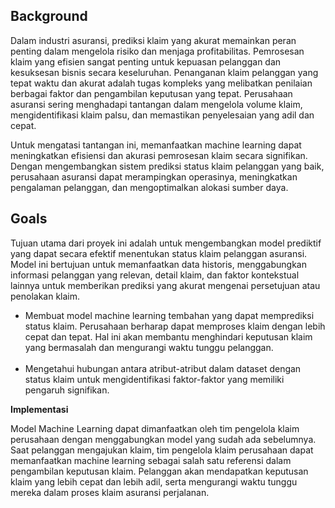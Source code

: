 ## Background

Dalam industri asuransi, prediksi klaim yang akurat memainkan peran penting dalam mengelola risiko dan menjaga profitabilitas. Pemrosesan klaim yang efisien sangat penting untuk kepuasan pelanggan dan kesuksesan bisnis secara keseluruhan. Penanganan klaim pelanggan yang tepat waktu dan akurat adalah tugas kompleks yang melibatkan penilaian berbagai faktor dan pengambilan keputusan yang tepat. Perusahaan asuransi sering menghadapi tantangan dalam mengelola volume klaim, mengidentifikasi klaim palsu, dan memastikan penyelesaian yang adil dan cepat.

Untuk mengatasi tantangan ini, memanfaatkan machine learning dapat meningkatkan efisiensi dan akurasi pemrosesan klaim secara signifikan. Dengan mengembangkan sistem prediksi status klaim pelanggan yang baik, perusahaan asuransi dapat merampingkan operasinya, meningkatkan pengalaman pelanggan, dan mengoptimalkan alokasi sumber daya.

## Goals

Tujuan utama dari proyek ini adalah untuk mengembangkan model prediktif yang dapat secara efektif menentukan status klaim pelanggan asuransi. Model ini bertujuan untuk memanfaatkan data historis, menggabungkan informasi pelanggan yang relevan, detail klaim, dan faktor kontekstual lainnya untuk memberikan prediksi yang akurat mengenai persetujuan atau penolakan klaim.

- Membuat model machine learning tembahan yang dapat memprediksi status klaim. Perusahaan berharap dapat memproses klaim dengan lebih cepat dan tepat. Hal ini akan membantu menghindari keputusan klaim yang bermasalah dan mengurangi waktu tunggu pelanggan.
<br><br>
- Mengetahui hubungan antara atribut-atribut dalam dataset dengan status klaim untuk mengidentifikasi faktor-faktor yang memiliki pengaruh signifikan.

**Implementasi**

Model Machine Learning dapat dimanfaatkan oleh tim pengelola klaim perusahaan dengan menggabungkan model yang sudah ada sebelumnya. Saat pelanggan mengajukan klaim, tim pengelola klaim perusahaan dapat memanfaatkan machine learning sebagai salah satu referensi dalam pengambilan keputusan klaim. Pelanggan akan mendapatkan keputusan klaim yang lebih cepat dan lebih adil, serta mengurangi waktu tunggu mereka dalam proses klaim asuransi perjalanan.
